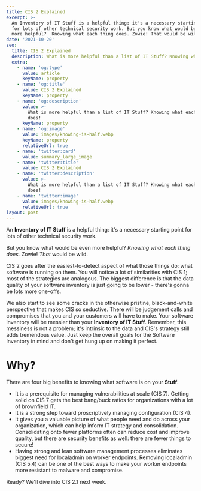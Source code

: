 ```yaml
---
title: CIS 2 Explained
excerpt: >-
  An Inventory of IT Stuff is a helpful thing: it's a necessary starting point
  for lots of other technical security work. But you know what would be even
  more helpful?  Knowing what each thing does. Zowie! That would be wild.
date: '2021-10-20'
seo:
  title: CIS 2 Explained
  description: What is more helpful than a list of IT Stuff? Knowing what each thing does!
  extra:
    - name: 'og:type'
      value: article
      keyName: property
    - name: 'og:title'
      value: CIS 2 Explained
      keyName: property
    - name: 'og:description'
      value: >-
        What is more helpful than a list of IT Stuff? Knowing what each thing
        does!
      keyName: property
    - name: 'og:image'
      value: images/knowing-is-half.webp
      keyName: property
      relativeUrl: true
    - name: 'twitter:card'
      value: summary_large_image
    - name: 'twitter:title'
      value: CIS 2 Explained
    - name: 'twitter:description'
      value: >-
        What is more helpful than a list of IT Stuff? Knowing what each thing
        does!
    - name: 'twitter:image'
      value: images/knowing-is-half.webp
      relativeUrl: true
layout: post
---
```

An **Inventory of IT Stuff** is a helpful thing: it's a necessary starting point for lots of other technical security work.

But you know what would be even more helpful?  *Knowing what each thing does.* Zowie! *That* would be wild.

CIS 2 goes after the easiest-to-detect aspect of what those things do: what software is running on them.  You will notice a lot of similarities with CIS 1; most of the strategies are analogous.  The biggest difference is that the data quality of your software inventory is just going to be lower - there's gonna be lots more one-offs.

We also start to see some cracks in the otherwise pristine, black-and-white perspective that makes CIS so seductive. There will be judgement calls and compromises that you and your customers will have to make. Your software inventory will be messier than your **Inventory of IT Stuff**. Remember, this messiness is not a problem; it's intrinsic to the data and CIS's strategy still adds tremendous value.  Just keep the overall goals for the Software Inventory in mind and don't get hung up on making it perfect.

# Why?

There are four big benefits to knowing what software is on your **Stuff**.

*   It is a prerequisite for managing vulnerabilities at scale (CIS 7).  Getting solid on CIS 7 gets the best bang/buck ratios for organizations with a lot of brownfield IT.
*   It is a strong step toward proscriptively managing configuration (CIS 4).
*   It gives you a valuable picture of what people need and do across your organization, which can help inform IT strategy and consolidation.  Consolidating onto fewer platforms often can reduce cost and improve quality, but there are security benefits as well: there are fewer things to secure!
*   Having strong and lean software management processes eliminates biggest need for localadmin on worker endpoints.  Removing localadmin (CIS 5.4) can be one of the best ways to make your worker endpoints more resistant to malware and compromise.

Ready?  We'll dive into CIS 2.1 next week.
